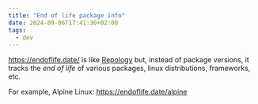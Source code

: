 ```yaml
---
title: "End of life package info"
date: 2024-09-06T17:41:30+02:00
tags:
  - dev
---
```


https://endoflife.date/ is like [Repology](https://repology.org/) but, instead
of package versions, it tracks the _end of life_ of various packages, linux
distributions, frameworks, etc.


For example, Alpine Linux: https://endoflife.date/alpine
